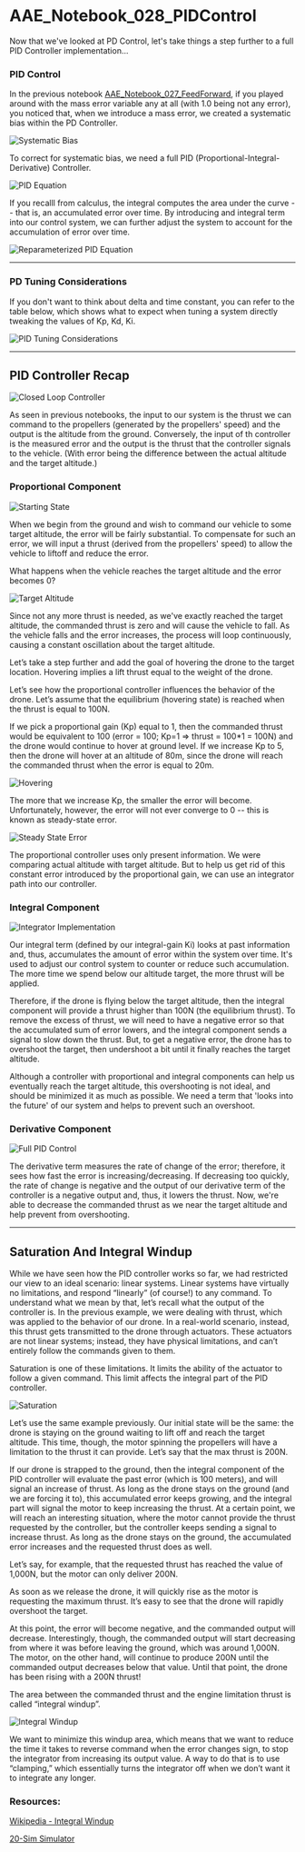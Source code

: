 # AAE_Notebook_028_PIDControl
Now that we've looked at PD Control, let's take things a step further to a full PID Controller implementation...

### PID Control

In the previous notebook [AAE_Notebook_027_FeedForward](https://github.com/FadedIllusions/AAE_Notebook_027_FeedForward), if you played around with the mass error variable any at all (with 1.0 being not any error), you noticed that, when we introduce a mass error, we created a systematic bias within the PD Controller.

![Systematic Bias](/images/systematic_bias.png)

To correct for systematic bias, we need a full PID (Proportional-Integral-Derivative) Controller. 

![PID Equation](/images/PID_Equation.png)

If you recalll from calculus, the integral computes the area under the curve -- that is, an accumulated error over time. By introducing and integral term into our control system, we can further adjust the system to account for the accumulation of error over time.

![Reparameterized PID Equation](/images/reparameterized_pid.png)

***   ***   ***   ***   ***   ***   ***   ***   ***

### PD Tuning Considerations

If you don't want to think about delta and time constant, you can refer to the table below, which shows what to expect when tuning a system directly tweaking the values of Kp, Kd, Ki.

![PID Tuning Considerations](/images/pid_considerations.png)

***   ***   ***   ***   ***   ***   ***   ***   ***

## PID Controller Recap

![Closed Loop Controller](/images/closed_loop.png)

As seen in previous notebooks, the input to our system is the thrust we can command to the propellers (generated by the propellers' speed) and the output is the altitude from the ground. Conversely, the input of th controller is the measured error and the output is the thrust that the controller signals to the vehicle. (With error being the difference between the actual altitude and the target altitude.)

### Proportional Component

![Starting State](/images/p_001.png)

When we begin from the ground and wish to command our vehicle to some target altitude, the error will be fairly substantial. To compensate for such an error, we will input a thrust (derived from the propellers' speed) to allow the vehicle to liftoff and reduce the error.

What happens when the vehicle reaches the target altitude and the error becomes 0?

![Target Altitude](/images/p_002.png)

Since not any more thrust is needed, as we've exactly reached the target altitude, the commanded thrust is zero and will cause the vehicle to fall. As the vehicle falls and the error increases, the process will loop continuously, causing a constant oscillation about the target altitude.

Let’s take a step further and add the goal of hovering the drone to the target location. Hovering implies a lift thrust equal to the weight of the drone.

Let’s see how the proportional controller influences the behavior of the drone. Let’s assume that the equilibrium (hovering state) is reached when the thrust is equal to 100N.

If we pick a proportional gain (Kp) equal to 1, then the commanded thrust would be equivalent to 100 (error = 100; Kp=1 => thrust = 100*1 = 100N) and the drone would continue to hover at ground level. If we increase Kp to 5, then the drone will hover at an altitude of 80m, since the drone will reach the commanded thrust when the error is equal to 20m.

![Hovering](/images/p_003.png)

The more that we increase Kp, the smaller the error will become. Unfortunately, however, the error will not ever converge to 0 -- this is known as steady-state error.

![Steady State Error](/images/steady_state_error.png)

The proportional controller uses only present information. We were comparing actual altitude with target altitude. But to help us get rid of this constant error introduced by the proportional gain, we can use an integrator path into our controller.

### Integral Component

![Integrator Implementation](/images/pi_control.png)

Our integral term (defined by our integral-gain Ki) looks at past information and, thus, accumulates the amount of error within the system over time. It's used to adjust our control system to counter or reduce such accumulation. The more time we spend below our altitude target, the more thrust will be applied.

Therefore, if the drone is flying below the target altitude, then the integral component will provide a thrust higher than 100N (the equilibrium thrust). To remove the excess of thrust, we will need to have a negative error so that the accumulated sum of error lowers, and the integral component sends a signal to slow down the thrust. But, to get a negative error, the drone has to overshoot the target, then undershoot a bit until it finally reaches the target altitude.

Although a controller with proportional and integral components can help us eventually reach the target altitude, this overshooting is not ideal, and should be minimized it as much as possible. We need a term that 'looks into the future' of our system and helps to prevent such an overshoot.

### Derivative Component

![Full PID Control](/images/pid_control.png)

The derivative term measures the rate of change of the error; therefore, it sees how fast the error is increasing/decreasing. If decreasing too quickly, the rate of change is negative and the output of our derivative term of the controller is a negative output and, thus, it lowers the thrust. Now, we're able to decrease the commanded thrust as we near the target altitude and help prevent from overshooting.

***   ***   ***   ***   ***   ***   ***   ***   ***

## Saturation And Integral Windup

While we have seen how the PID controller works so far, we had restricted our view to an ideal scenario: linear systems. Linear systems have virtually no limitations, and respond “linearly” (of course!) to any command. To understand what we mean by that, let’s recall what the output of the controller is. In the previous example, we were dealing with thrust, which was applied to the behavior of our drone. In a real-world scenario, instead, this thrust gets transmitted to the drone through actuators. These actuators are not linear systems; instead, they have physical limitations, and can’t entirely follow the commands given to them.

Saturation is one of these limitations. It limits the ability of the actuator to follow a given command. This limit affects the integral part of the PID controller.

![Saturation](/images/saturation.png)

Let’s use the same example previously. Our initial state will be the same: the drone is staying on the ground waiting to lift off and reach the target altitude. This time, though, the motor spinning the propellers will have a limitation to the thrust it can provide. Let’s say that the max thrust is 200N.

If our drone is strapped to the ground, then the integral component of the PID controller will evaluate the past error (which is 100 meters), and will signal an increase of thrust. As long as the drone stays on the ground (and we are forcing it to), this accumulated error keeps growing, and the integral part will signal the motor to keep increasing the thrust. At a certain point, we will reach an interesting situation, where the motor cannot provide the thrust requested by the controller, but the controller keeps sending a signal to increase thrust. As long as the drone stays on the ground, the accumulated error increases and the requested thrust does as well.

Let’s say, for example, that the requested thrust has reached the value of 1,000N, but the motor can only deliver 200N.

As soon as we release the drone, it will quickly rise as the motor is requesting the maximum thrust. It’s easy to see that the drone will rapidly overshoot the target.

At this point, the error will become negative, and the commanded output will decrease. Interestingly, though, the commanded output will start decreasing from where it was before leaving the ground, which was around 1,000N. The motor, on the other hand, will continue to produce 200N until the commanded output decreases below that value. Until that point, the drone has been rising with a 200N thrust!

The area between the commanded thrust and the engine limitation thrust is called “integral windup”.

![Integral Windup](/images/integral_windup.png)

We want to minimize this windup area, which means that we want to reduce the time it takes to reverse command when the error changes sign, to stop the integrator from increasing its output value. A way to do that is to use “clamping,” which essentially turns the integrator off when we don’t want it to integrate any longer.

### Resources:
[Wikipedia - Integral Windup](https://en.wikipedia.org/wiki/Integral_windup)

[20-Sim Simulator](http://www.20sim.com/webhelp/library_signal_control_pid_control_antiwindup.php)
